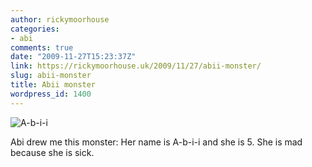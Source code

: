 ```yaml
---
author: rickymoorhouse
categories:
- abi
comments: true
date: "2009-11-27T15:23:37Z"
link: https://rickymoorhouse.uk/2009/11/27/abii-monster/
slug: abii-monster
title: Abii monster
wordpress_id: 1400
---
```


![A-b-i-i](http://samespirit.net/ricky/images/2009/abii-monster.png)




Abi drew me this monster:  Her name is A-b-i-i and she is 5. She is mad because she is sick.
